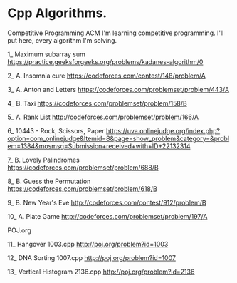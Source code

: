 # Cpp Algorithms.
 Competitive Programming
 ACM
I'm learning competitive programming.
I'll put here, every algorithm I'm solving.


1_ Maximum subarray sum
https://practice.geeksforgeeks.org/problems/kadanes-algorithm/0

2_ A. Insomnia cure
https://codeforces.com/contest/148/problem/A

3_ A. Anton and Letters
https://codeforces.com/problemset/problem/443/A

4_ B. Taxi
https://codeforces.com/problemset/problem/158/B

5_ A. Rank List
http://codeforces.com/problemset/problem/166/A

6_ 10443 - Rock, Scissors, Paper
https://uva.onlinejudge.org/index.php?option=com_onlinejudge&Itemid=8&page=show_problem&category=&problem=1384&mosmsg=Submission+received+with+ID+22132314

7_ B. Lovely Palindromes
https://codeforces.com/problemset/problem/688/B

8_ B. Guess the Permutation
https://codeforces.com/problemset/problem/618/B

9_ B. New Year's Eve
http://codeforces.com/contest/912/problem/B

10_ A. Plate Game
http://codeforces.com/problemset/problem/197/A

POJ.org 

11_ Hangover 1003.cpp
http://poj.org/problem?id=1003

12_ DNA Sorting 1007.cpp
http://poj.org/problem?id=1007

13_ Vertical Histogram 2136.cpp
http://poj.org/problem?id=2136




